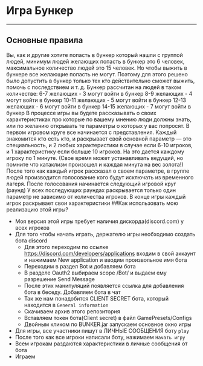 # Игра Бункер
__________
## Основные правила
Вы, как и другие хотите попасть в бункер который нашли с группой людей, минимум людей желающих попасть в бункер это 6
человек, максимальное количество людей это 15 человек. Но чтобы выжить в бункере все желающие попасть не могут.
Поэтому для этого решено было допустить в бункер только тех кто действительно сможет выжить, помочь с последствием и т. д.
Бункер рассчитан на людей в таком количестве:
    6-7 желающих - 3 могут войти в бункер
    8-9 желающих - 4 могут войти в бункер
    10-11 желающих - 5 могут войти в бункер
    12-13 желающих - 6 могут войти в бункер
    14-15 желающих - 7 могут войти в бункер
В процессе игры вы будете рассказывать о своих характеристиках про которые по вашему мнению люди должны знать, или по
желанию открывать те параметры о которых у вас попросят. В первом игровом круге все начинается с представления.
Каждый знакомится кто есть кто, и раскрывает свой основной параметр — это специальность, и 2 любых характеристики в
случае если 6-10 игроков, и 1 характеристику если больше 10 игроков.
На это дается каждому игроку по 1 минуте. (Свое время может устанавливать ведущий, но помните что катаклизм произошел и каждая минута на вес золота!)
После того как каждый игрок рассказал о своем параметре, в группе людей производится голосование кого будут исключать из временного лагеря.
После голосования начинается следующий игровой круг (раунд)
У всех последующих раундах раскрывается только один параметр не зависимо от количества игроков.
В конце игры каждый игрок раскрывает свои характеристики
##Как использовать мою реализацию этой игры?
* Моя версия этой игры требует наличия дискорда(discord.com) у всех игроков
* Для того чтобы начать играть, держателю игры необходимо создать бота discord
    * Для этого переходим по ссылке https://discord.com/developers/applications входим в свой аккаунт и нажимаем New application и вводим произвольное имя бота
    * Переходим в раздел Bot и добавляем бота 
    * В разделе Oauth2 выбираем scope /Bot/ и выдаем ему разрешение Send Message
    * После этих манипуляций появляется ссылка для добавления бота в беседу. Добавляем бота в чат
    * Так же нам понадобится CLIENT SECRET бота, который находится в `General information`
    * Скачиваем архив этого репозитория 
    * Вставляем токен бота(Client secret) в файл GamePresets/Configs
    * Двойным кликом по BUNKER.jar запускаем основное окно игры
* Для игры,  все участники пишут в ЛИЧНЫЕ СООБЩЕНИЯ боту `play`
* После того как все игроки написали боту, нажимаем `Начать игру`
* Всем игрокам раздаются характеристики в личные сообщения от бота
* Играем
